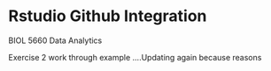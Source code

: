 # Rstudio Github Integration

BIOL 5660 Data Analytics

Exercise 2 work through example
....Updating again because reasons
